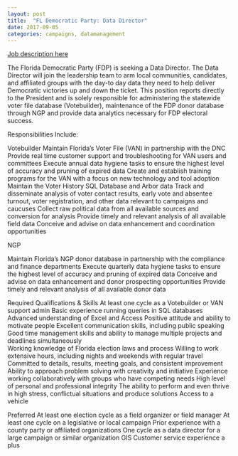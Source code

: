 ```yaml
---
layout: post
title:  "FL Democratic Party: Data Director"
date: 2017-09-05
categories: campaigns, datamanagement
---
```


[Job description here](https://drive.google.com/file/d/0B2BCTMB9tB3FdDkzRHFNVVFIRWZQdHUwSzBzSWhQaEdCdUZF/view)

The Florida Democratic Party (FDP) is seeking a Data Director. The Data Director will join the leadership team to arm local communities, candidates, and affiliated groups with the day-to day data they need to help deliver Democratic victories up and down the ticket. This position reports directly to the President and is solely responsible for administering the statewide voter file database (Votebuilder), maintenance of the FDP donor database through NGP and provide data analytics necessary for FDP electoral success.
 
Responsibilities Include: 

Votebuilder
Maintain Florida’s Voter File (VAN) in partnership with the DNC
Provide real time customer support and troubleshooting for VAN users and committees
Execute annual data hygiene tasks to ensure the highest level of accuracy and pruning of expired data 
Create and establish training programs for the VAN with a focus on new technology and tool adoption
Maintain the Voter History SQL Database and Arbor data
Track and disseminate analysis of voter contact results, early vote and absentee turnout, voter registration, and other data relevant to campaigns and caucuses 
Collect raw political data from all available sources and conversion for analysis
Provide timely and relevant analysis of all available field data 
Conceive and advise on data enhancement and coordination opportunities 

NGP

Maintain Florida’s NGP donor database in partnership with the compliance and finance departments
Execute quarterly data hygiene tasks to ensure the highest level of accuracy and pruning of expired data 
Conceive and advise on data enhancement and donor prospecting opportunities 
Provide timely and relevant analysis of all available donor data 

Required Qualifications & Skills 
At least one cycle as a Votebuilder or VAN support admin 
Basic experience running queries in SQL databases
Advanced understanding of Excel and Access
Positive attitude and ability to motivate people 
Excellent communication skills, including public speaking
Good time management skills and ability to manage multiple projects and deadlines simultaneously  
Working knowledge of Florida election laws and process
Willing to work extensive hours, including nights and weekends with regular travel
Committed to details, results, meeting goals, and consistent improvement
Ability to approach problem solving with creativity and initiative 
Experience working collaboratively with groups who have competing needs
High level of personal and professional integrity
The ability to perform and even thrive in high stress, conflictual situations and produce solutions
Access to a vehicle

Preferred 
At least one election cycle as a field organizer or field manager
At least one cycle on a legislative or local campaign 
Prior experience with a county party or affiliated organizations
One cycle as a data director for a large campaign or similar organization 
GIS 
Customer service experience a plus 
